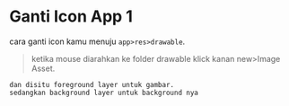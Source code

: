 # Ganti Icon App 1
cara ganti icon kamu menuju `app>res>drawable`. 
>ketika mouse diarahkan ke folder drawable klick kanan 
new>Image Asset.
```
dan disitu foreground layer untuk gambar. 
sedangkan background layer untuk background nya
```
